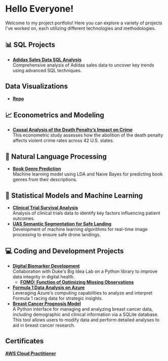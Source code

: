# Hello Everyone!

Welcome to my project portfolio! Here you can explore a variety of projects I've worked on, each utilizing different technologies and methodologies. 

## 📊 SQL Projects
- **[Adidas Sales Data SQL Analysis](https://github.com/PomeloWu99/Data-Engineering-Projects/tree/main/Adidas_Sales_Analysis_Project)**  
  Comprehensive analysis of Adidas sales data to uncover key trends using advanced SQL techniques.

## Data Visualizations
- **[Repo](https://github.com/PomeloWu99/data_viz/tree/main)**

## 📈 Econometrics and Modeling
- **[Causal Analysis of the Death Penalty’s Impact on Crime](https://github.com/MIDS-at-Duke/unifying-data-science-2023-project-ids701_team2)**  
  This econometric study assesses how the abolition of the death penalty affects violent crime rates across 42 U.S. states.

## 🤖 Natural Language Processing
- **[Book Genre Prediction](https://github.com/pomeloywu/NLP)**  
  Machine learning model using LDA and Naive Bayes for predicting book genres from their descriptions.

## 🧬 Statistical Models and Machine Learning
- **[Clinical Trial Survival Analysis](https://github.com/PomeloWu99/survival_analysis/tree/main)**  
  Analysis of clinical trials data to identify key factors influencing patient outcomes.
- **[UAS Semantic Segmentation for Safe Landing](https://github.com/YZhu0225/UAS-Semantic-Segmentation-for-Safe-Landing)**  
  Development of machine learning algorithms for real-time image processing to ensure safe drone landings.

## 💻 Coding and Development Projects
- **[Digital Biomarker Development](https://dbdp.org/about)**  
  Collaboration with Duke's Big Idea Lab on a Python library to improve data integrity in digital health.
  - **[FOMO: Function of Optimizing Missing Observations](https://github.com/DigitalBiomarkerDiscoveryPipeline/FOMO)**
- **[Formula 1 Data Analysis on Azure](https://github.com/PomeloWu99/f1_azure/tree/main)**  
  Leveraging Azure's computing capabilities to analyze and interpret Formula 1 racing data for strategic insights.
- **[Breast Cancer Prognosis Model](https://github.com/biostat821-2023/Final__project)**  
  A Python interface for managing and analyzing breast cancer data, including demographic and clinical information via a SQLite database. This tool allows users to modify data and perform detailed analyses to aid in breast cancer research.

## Certificates

**[AWS Cloud Practitioner](https://www.credly.com/badges/43775262-fe7a-4197-a8e7-5f5ddab93846/public_url)**
